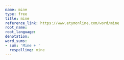 ```yaml
---
name: mine
type: free
title: mine
reference_link: https://www.etymonline.com/word/mine
root_name: 
root_language: 
denotation: 
word_sums:
- sum: 'Mine + '
  respelling: mine
---
```

